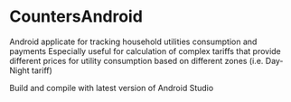 # CountersAndroid
Android applicate for tracking household utilities consumption and payments
Especially useful for calculation of complex tariffs that provide different prices for utility consumption based on different zones (i.e. Day-Night tariff)

Build and compile with latest version of Android Studio

